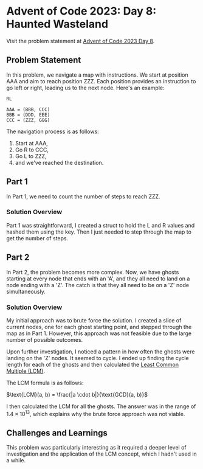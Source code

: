 # Advent of Code 2023: Day 8: Haunted Wasteland

Visit the problem statement at [Advent of Code 2023 Day 8](https://adventofcode.com/2023/day/8).

## Problem Statement

In this problem, we navigate a map with instructions. We start at position AAA and aim to reach position ZZZ. Each position provides an instruction to go left or right, leading us to the next node. Here's an example:

```
RL

AAA = (BBB, CCC)
BBB = (DDD, EEE)
CCC = (ZZZ, GGG)
```

The navigation process is as follows:
1. Start at AAA,
2. Go R to CCC,
3. Go L to ZZZ,
4. and we've reached the destination.

## Part 1

In Part 1, we need to count the number of steps to reach ZZZ.

### Solution Overview

Part 1 was straightforward,  I created a struct to hold the L and R values and hashed them using the key.  Then I just needed to step through the map to get the number of steps.


## Part 2

In Part 2, the problem becomes more complex. Now, we have ghosts starting at every node that ends with an 'A', and they all need to land on a node ending with a 'Z'. The catch is that they all need to be on a 'Z' node simultaneously.


### Solution Overview

My initial approach was to brute force the solution. I created a slice of current nodes, one for each ghost starting point, and stepped through the map as in Part 1. However, this approach was not feasible due to the large number of possible outcomes.

Upon further investigation, I noticed a pattern in how often the ghosts were landing on the 'Z' nodes. It seemed to cycle. I ended up finding the cycle length for each of the ghosts and then calculated the [Least Common Multiple (LCM)](https://en.wikipedia.org/wiki/Least_common_multiple).

The LCM formula is as follows:

$\text{LCM}(a, b) = \frac{|a \cdot b|}{\text{GCD}(a, b)}$

I then calculated the LCM for all the ghosts. The answer was in the range of $1.4×10^{13}$, which explains why the brute force approach was not viable.

## Challenges and Learnings

This problem was particularly interesting as it required a deeper level of investigation and the application of the LCM concept, which I hadn't used in a while.
